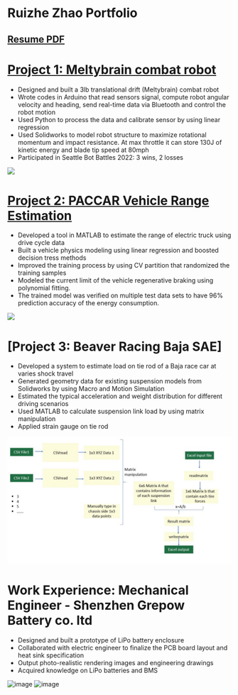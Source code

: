 # Ruizhe Zhao Portfolio

## [Resume PDF](https://github.com/laozhao43/Ruizhe_Zhao_-Portfolio-CN/blob/main/Resume_pdfs/Resume_Ruizhe_Zhao_715.pdf) 
# [Project 1: Meltybrain combat robot](https://github.com/laozhao43/Meltybrain_Bot_CNMB) 
* Designed and built a 3lb translational drift (Meltybrain) combat robot
* Wrote codes in Arduino that read sensors signal, compute robot angular velocity and heading, send real-time data
via Bluetooth and control the robot motion
* Used Python to process the data and calibrate sensor by using linear regression
* Used Solidworks to model robot structure to maximize rotational momentum and impact resistance. At max
throttle it can store 130J of kinetic energy and blade tip speed at 80mph
* Participated in Seattle Bot Battles 2022: 3 wins, 2 losses

![](/images/最终.png)

# [Project 2: PACCAR Vehicle Range Estimation](https://github.com/laozhao43/PACCAR_Capston_Project/blob/main/MD_and_HD_Vehicle_Range_Estimation_Final_Report.pdf) 
* Developed a tool in MATLAB to estimate the range of electric truck using drive cycle data
* Built a vehicle physics modeling using linear regression and boosted decision tress methods
* Improved the training process by using CV partition that randomized the training samples
* Modeled the current limit of the vehicle regenerative braking using polynomial fitting.
* The trained model was verified on multiple test data sets to have 96% prediction accuracy of the energy
consumption.

![](/images/PA1.PNG)

# [Project 3: Beaver Racing Baja SAE]
* Developed a system to estimate load on tie rod of a Baja race car at varies shock travel
* Generated geometry data for existing suspension models from Solidworks by using Macro and Motion Simulation
* Estimated the typical acceleration and weight distribution for different driving scenarios
* Used MATLAB to calculate suspension link load by using matrix manipulation
* Applied strain gauge on tie rod

![](/images/baja2.png)

# Work Experience: Mechanical Engineer - Shenzhen Grepow Battery co. ltd 
* Designed and built a prototype of LiPo battery enclosure
* Collaborated with electric engineer to finalize the PCB board layout and heat sink specification
* Output photo-realistic rendering images and engineering drawings
* Acquired knowledge on LiPo batteries and BMS

![image](https://user-images.githubusercontent.com/64048267/183526760-7a5d04e2-f76c-43dd-8f5c-fd73aa376868.png)
![image](https://user-images.githubusercontent.com/64048267/183526777-d102f576-b05b-4a96-903d-f4e50cf70abd.png)
